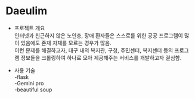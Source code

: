 # Daeulim

- 프로젝트 개요<br>
  인터넷과 친근하지 않은 노인층, 장애 환자들은 스스로를 위한 공공 프로그램이 많이 있음에도 존재 자체를 모르는 경우가 많음.<br>
  이런 문제를 해결하고자, 대구 내의 복지관, 구청, 주민센터, 복지센터 등의 프로그램 정보들을 크롤링하여 하나로 모아 제공해주는 서비스를 개발하고자 결심함.<br>

- 사용 기술<br>
  -flask<br>
  -Gemini pro<br>
  -beautiful soup

